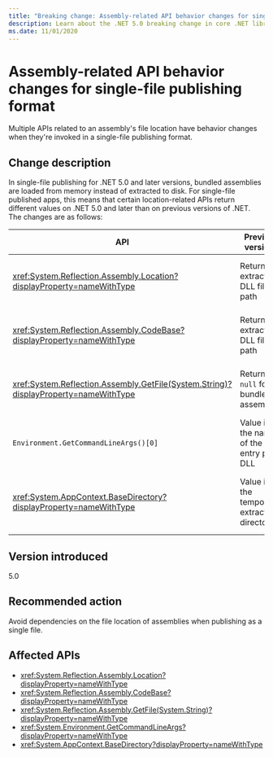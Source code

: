 ```yaml
---
title: "Breaking change: Assembly-related API behavior changes for single-file publishing format"
description: Learn about the .NET 5.0 breaking change in core .NET libraries where multiple APIs related to an assembly's file location have behavior changes when they're invoked in a single-file publishing format."
ms.date: 11/01/2020
---
```

# Assembly-related API behavior changes for single-file publishing format

Multiple APIs related to an assembly's file location have behavior changes when they're invoked in a single-file publishing format.

## Change description

In single-file publishing for .NET 5.0 and later versions, bundled assemblies are loaded from memory instead of extracted to disk. For single-file published apps, this means that certain location-related APIs return different values on .NET 5.0 and later than on previous versions of .NET. The changes are as follows:

| API | Previous versions | .NET 5.0 and later |
| - | - | - |
| <xref:System.Reflection.Assembly.Location?displayProperty=nameWithType> | Returns extracted DLL file path | Returns empty string for bundled assemblies |
| <xref:System.Reflection.Assembly.CodeBase?displayProperty=nameWithType> | Returns extracted DLL file path | Throws exception for bundled assemblies |
| <xref:System.Reflection.Assembly.GetFile(System.String)?displayProperty=nameWithType> | Returns `null` for bundled assemblies | Throws exception for bundled assemblies |
| `Environment.GetCommandLineArgs()[0]` | Value is the name of the entry point DLL | Value is the name of the host executable |
| <xref:System.AppContext.BaseDirectory?displayProperty=nameWithType> | Value is the temporary extraction directory | Value is the containing directory of the host executable |

## Version introduced

5.0

## Recommended action

Avoid dependencies on the file location of assemblies when publishing as a single file.

## Affected APIs

- <xref:System.Reflection.Assembly.Location?displayProperty=nameWithType>
- <xref:System.Reflection.Assembly.CodeBase?displayProperty=nameWithType>
- <xref:System.Reflection.Assembly.GetFile(System.String)?displayProperty=nameWithType>
- <xref:System.Environment.GetCommandLineArgs?displayProperty=nameWithType>
- <xref:System.AppContext.BaseDirectory?displayProperty=nameWithType>

<!--

## Category

Core .NET libraries

### Affected APIs

- `P:System.Reflection.Assembly.Location`
- `P:System.Reflection.Assembly.CodeBase`
- `M:System.Reflection.Assembly.GetFile(System.String)`
- `M:System.Environment.GetCommandLineArgs`
- `P:System.AppContext.BaseDirectory`

-->
